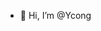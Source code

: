 - 👋 Hi, I’m @Ycong

<!---
Ycong/Ycong is a ✨ special ✨ repository because its `README.md` (this file) appears on your GitHub profile.
You can click the Preview link to take a look at your changes.
--->
